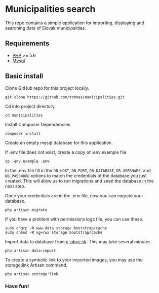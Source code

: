 # Municipalities search

This repo contains a simple application for importing, displaying and searching data of Slovak municipalities.

## Requirements

- [PHP](https://www.php.net/) >= 5.6
- [Mysql](https://www.mysql.com/)


## Basic install

Clone GitHub repo for this project locally.
```console
git clone https://github.com/tonnas/municipalities.git
```

Cd into project directory.
```console
cd municipalities
```

Install Composer Dependencies.
```console
composer install
``` 

Create an empty mysql database for this application.

If .env file does not exist, create a copy of .env.example file
```console
cp .env.example .env
```

In the .env file fill in the `DB_HOST`, `DB_PORT`, `DB_DATABASE`, `DB_USERNAME`, and `DB_PASSWORD` options to match the credentials of the database you just created. This will allow us to run migrations and seed the database in the next step.

Once your credentials are in the .env file, now you can migrate your database.
```console
php artisan migrate
```

If you have a problem with permissions logs file, you can use these.
```console
sudo chgrp -R www-data storage bootstrap/cache
sudo chmod -R ug+rwx storage bootstrap/cache
```

Import data to database from [e-obce.sk](https://www.e-obce.sk/). This may take several minutes.
```console
php artisan data:import
```

To create a symbolic link to your imported images, you may use the storage:link Artisan command. 
```console
php artisan storage:link
```

### Have fun!
